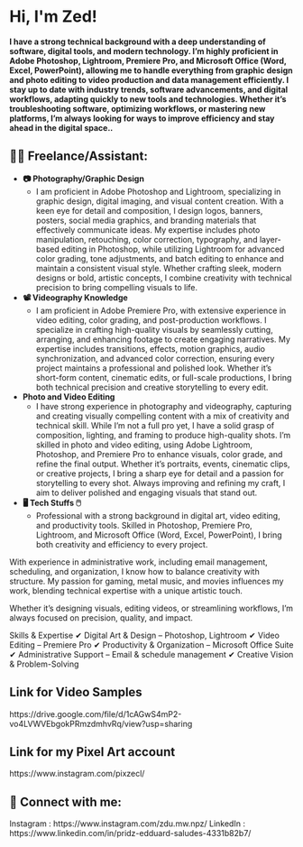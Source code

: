 <h1>Hi, I'm Zed! <br/></h1>
<b>I have a strong technical background with a deep understanding of software, digital tools, and modern technology. I’m highly proficient in Adobe Photoshop, Lightroom, Premiere Pro, and Microsoft Office (Word, Excel, PowerPoint), allowing me to handle everything from graphic design and photo editing to video production and data management efficiently. I stay up to date with industry trends, software advancements, and digital workflows, adapting quickly to new tools and technologies. Whether it’s troubleshooting software, optimizing workflows, or mastering new platforms, I’m always looking for ways to improve efficiency and stay ahead in the digital space..</b>
<h2>👨‍💻 Freelance/Assistant:</h2>

- <b>📷 Photography/Graphic Design</b>
  - I am proficient in Adobe Photoshop and Lightroom, specializing in graphic design, digital imaging, and visual content creation. With a keen eye for detail and composition, I design logos, banners, posters, social media graphics, and branding materials that effectively communicate ideas. My expertise includes photo manipulation, retouching, color correction, typography, and layer-based editing in Photoshop, while utilizing Lightroom for advanced color grading, tone adjustments, and batch editing to enhance and maintain a consistent visual style. Whether crafting sleek, modern designs or bold, artistic concepts, I combine creativity with technical precision to bring compelling visuals to life.
- <b>📽️ Videography Knowledge</b>
  - I am proficient in Adobe Premiere Pro, with extensive experience in video editing, color grading, and post-production workflows. I specialize in crafting high-quality visuals by seamlessly cutting, arranging, and enhancing footage to create engaging narratives. My expertise includes transitions, effects, motion graphics, audio synchronization, and advanced color correction, ensuring every project maintains a professional and polished look. Whether it’s short-form content, cinematic edits, or full-scale productions, I bring both technical precision and creative storytelling to every edit.
- <b>Photo and Video Editing</b>
  - I have strong experience in photography and videography, capturing and creating visually compelling content with a mix of creativity and technical skill. While I’m not a full pro yet, I have a solid grasp of composition, lighting, and framing to produce high-quality shots. I’m skilled in photo and video editing, using Adobe Lightroom, Photoshop, and Premiere Pro to enhance visuals, color grade, and refine the final output. Whether it’s portraits, events, cinematic clips, or creative projects, I bring a sharp eye for detail and a passion for storytelling to every shot. Always improving and refining my craft, I aim to deliver polished and engaging visuals that stand out.
- <b>🖥️ Tech Stuffs 🖱️</b>
  - Professional with a strong background in digital art, video editing, and productivity tools. Skilled in Photoshop, Premiere Pro, Lightroom, and Microsoft Office (Word, Excel, PowerPoint), I bring both creativity and efficiency to every project.

With experience in administrative work, including email management, scheduling, and organization, I know how to balance creativity with structure. My passion for gaming, metal music, and movies influences my work, blending technical expertise with a unique artistic touch.

Whether it’s designing visuals, editing videos, or streamlining workflows, I’m always focused on precision, quality, and impact.

Skills & Expertise
✔ Digital Art & Design – Photoshop, Lightroom
✔ Video Editing – Premiere Pro
✔ Productivity & Organization – Microsoft Office Suite
✔ Administrative Support – Email & schedule management
✔ Creative Vision & Problem-Solving

<h2>Link for Video Samples</h2>
https://drive.google.com/file/d/1cAGwS4mP2-vo4LVWVEbgokPRmzdmhvRq/view?usp=sharing

<h2>Link for my Pixel Art account</h2>
https://www.instagram.com/pixzecl/

<h2> 🤳 Connect with me:</h2>
Instagram : https://www.instagram.com/zdu.mw.npz/
LinkedIn : https://www.linkedin.com/in/pridz-edduard-saludes-4331b82b7/
